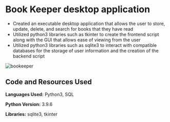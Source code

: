 # Book Keeper desktop application
* Created an executable desktop application that allows the user to store, update, delete, and search for books that they have read
* Utilized python3 libraries such as tkinter to create the frontend script along with the GUI that allows ease of viewing from the user
* Utilized python3 libraries such as sqlite3 to interact with compatible databases for the storage of user information and the creation of the backend script

![bookeeper](https://user-images.githubusercontent.com/89174669/131265042-a40a7bda-982f-4a40-95b1-a5d571c4e3d9.png)

## Code and Resources Used
**Languages Used:** Python3, SQL

**Python Version:** 3.9.6

**Libraries:** sqlite3, tkinter
